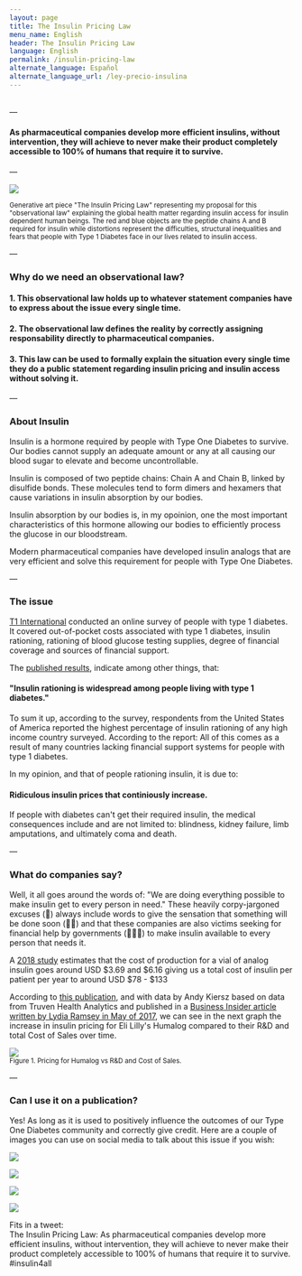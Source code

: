 ```yaml
---
layout: page
title: The Insulin Pricing Law
menu_name: English
header: The Insulin Pricing Law
language: English
permalink: /insulin-pricing-law
alternate_language: Español
alternate_language_url: /ley-precio-insulina
---
```


<p>
  <br/>—
</p>

<h4 class="highlight">
  As pharmaceutical companies develop more efficient insulins, without intervention, they will achieve to never make their product completely accessible to 100% of humans that require it to survive.
</h4>

<p>
—
</p>

<p class="text-center">
  <img src="assets/images/the_insulin_pricing_law.jpg">
</p>

<p class="text-light">
  <small>Generative art piece <span class="highlight">"The Insulin Pricing Law"</span> representing my proposal for this <span class="highlight">"observational law"</span> explaining the global health matter regarding insulin access for insulin dependent human beings. The red and blue objects are the peptide chains A and B required for insulin while distortions represent the difficulties, structural inequalities and fears that people with Type 1 Diabetes face in our lives related to insulin access.</small>
</p>

<p class="pt-3">
—
</p>

<h3 class="text-light pt-3">
  <strong>Why do we need an observational law?</strong>
</h3>

<h4 class="highlight mt-4 mb-4">
  1. This observational law holds up to whatever statement companies have to express about the issue every single time.
</h4>

<h4 class="highlight mt-4 mb-4">
  2. The observational law defines the reality by correctly assigning responsability directly to pharmaceutical companies.
</h4>

<h4 class="highlight mt-4 mb-4">
  3. This law can be used to formally explain the situation every single time they do a public statement regarding insulin pricing and insulin access without solving it.
</h4>

<p class="pt-3">
—
</p>

<h3 class="text-light pt-3 pb-2">
  <strong>About Insulin</strong>
</h3>

<p class="text-light">
  Insulin is a hormone required by people with Type One Diabetes to survive. Our bodies cannot supply an adequate amount or any at all causing our blood sugar to elevate and become uncontrollable.
</p>

<p class="text-light">
  Insulin is composed of two peptide chains: Chain A and Chain B, linked by disulfide bonds. These molecules tend to form dimers and hexamers that cause variations in insulin absorption by our bodies.
</p>

<p class="text-light">
  Insulin absorption by our bodies is, in my opoinion, one the most important characteristics of this hormone allowing our bodies to efficiently process the glucose in our bloodstream.
</p>

<p class="text-light">
  Modern pharmaceutical companies have developed insulin analogs that are very efficient and solve this requirement for people with Type One Diabetes. 
</p>

<p class="pt-3">
—
</p>

<h3 class="text-light pt-3 pb-2">
  <strong>The issue</strong>
</h3>

<p class="text-light">
  <a href="https://www.t1international.com/" target="_blank">T1 International</a> conducted an online survey of people with type 1 diabetes. It covered out-of-pocket costs associated with type 1 diabetes, insulin rationing, rationing of blood glucose testing supplies, degree of financial coverage and sources of financial support.
</p>

<p class="text-light">
  The <a href="https://www.t1international.com/media/assets/file/T1International_Report_-_Costs_and_Rationing_of_Insulin__Diabetes_Supplies_2.pdf">published results</a>, indicate among other things, that:
</p>

<h4 class="highlight mt-4 mb-4">
  "Insulin rationing is widespread among people living with type 1 diabetes."
</h4>

<p class="text-light">
  To sum it up, according to the survey, respondents from the United States of America reported the highest percentage of insulin rationing of any high income country surveyed. According to the report: All of this comes as a result of many countries lacking financial support systems for people with type 1 diabetes.
</p>

<p class="text-light">
  In my opinion, and that of people rationing insulin, it is due to:
</p>

<h4 class="highlight mt-4 mb-4">
  Ridiculous insulin prices that continiously increase.
</h4>

<p class="text-light">
  If people with diabetes can't get their required insulin, the medical consequences include and are not limited to: blindness, kidney failure, limb amputations, and ultimately coma and death.
</p>

<p class="pt-3">
—
</p>

<h3 class="text-light pt-3 pb-2">
  <strong>What do companies say?</strong>
</h3>

<div class="row">
  <div class="col-12 col-lg-6">
    <p class="text-light">
      Well, it all goes around the words of: "We are doing everything possible to make insulin get to every person in need." These heavily corpy-jargoned excuses (🚩) always include words to give the sensation that something will be done soon (🚩🚩) and that these companies are also victims seeking for financial help by governments (🚩🚩🚩) to make insulin available to every person that needs it.
    </p>
    <p class="text-light">
      A <a href="https://gh.bmj.com/content/3/5/e000850" target="blank">2018 study</a> estimates that the cost of production for a vial of analog insulin goes around USD $3.69 and $6.16 giving us a total cost of insulin per patient per year to around USD $78 - $133
    </p>
    <p class="text-light">
      According to <a href="https://drive.google.com/file/d/1ehnK2xNO_u2eTlzXykqZtm3j5PU-yCu9/view">this publication</a>, and with data by Andy Kiersz based on data from Truven Health Analytics and published in a <a href="https://www.businessinsider.com/insulin-prices-increased-in-2017-2017-5?r=MX&IR=T">Business Insider article written by Lydia Ramsey in May of 2017</a>, we can see in the next graph the increase in insulin pricing for Eli Lilly's Humalog compared to their R&D and total Cost of Sales over time.
    </p>
  </div>
  <div class="col-12 col-lg-6">
    <p class="text-center">
      <img src="assets/images/humalog_price_graph.png"><br/>
      <small>Figure 1. Pricing for Humalog vs R&D and Cost of Sales.</small>
    </p>
  </div>
</div>

<p class="pt-3">
—
</p>

<h3 class="text-light pt-3 pb-2">
  <strong>Can I use it on a publication?</strong>
</h3>

<p class="text-light">
  Yes! As long as it is used to positively influence the outcomes of our Type One Diabetes community and correctly give credit. Here are a couple of images you can use on social media to talk about this issue if you wish:
</p>

<div class="row">
  <div class="col-12 col-lg-3">
    <p class="text-center">
      <a href="assets/images/insulin_pricing_law_vertical_black_background.png" target="_blank">
        <img src="assets/images/insulin_pricing_law_vertical_black_background.png">
      </a>
    </p>
  </div>
  <div class="col-12 col-lg-3">
    <p class="text-center">
      <a href="assets/images/insulin_pricing_law_vertical_black_background.png" target="_blank">
        <img src="assets/images/insulin_pricing_law_vertical_white_background.png">
      </a>
    </p>
  </div>
  <div class="col-12 col-lg-3">
    <p class="text-center">
      <a href="assets/images/insulin_pricing_law_squared_black_background.png" target="_blank">
        <img src="assets/images/insulin_pricing_law_squared_black_background.png">
      </a>
    </p>
  </div>
  <div class="col-12 col-lg-3">
    <p class="text-center">
      <a href="assets/images/insulin_pricing_law_squared_white_background.png" target="_blank">
        <img src="assets/images/insulin_pricing_law_squared_white_background.png">
      </a>
    </p>
  </div>
</div>

<p class="text-light">
  Fits in a tweet:<br/>
  <span class="highlight">The Insulin Pricing Law: As pharmaceutical companies develop more efficient insulins, without intervention, they will achieve to never make their product completely accessible to 100% of humans that require it to survive. #insulin4all</span>
</p>
